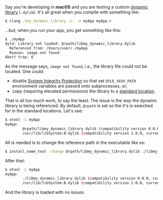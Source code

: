 Say you're developing in **macOS** and you are testing a custom [dynamic library](https://developer.apple.com/library/archive/documentation/DeveloperTools/Conceptual/DynamicLibraries/100-Articles/CreatingDynamicLibraries.html) (`.dylib`). It's all great when you compile with something like:
```sh
$ clang -lmy_dynamic_library -L. -o myApp myApp.c
```
...but, when you run your app, you get something like this:
```sh
$ ./myApp
dyld: Library not loaded: @rpath/libmy_dynamic_library.dylib
  Referenced from: /Users/user/./myApp
  Reason: image not found
Abort trap: 6
```

As the message says, `image not found`, i.e., the library file could not be located. One could:
- disable [System Integrity Protection](https://developer.apple.com/documentation/security/disabling_and_enabling_system_integrity_protection) so that set `DYLD_XXXX_PATH` environment variables are passed onto subprocesses, or;
- copy (requiring elevated permissions) the library to a [standard location](https://developer.apple.com/library/archive/documentation/DeveloperTools/Conceptual/DynamicLibraries/100-Articles/UsingDynamicLibraries.html).

That is all too much work, to say the least. The issue is the way the dynamic library is being referenced. By default, `@rpath` is set so the it's is searched for in the standard locations. Let's see:
```sh
$ otool -L myApp
myApp:
        @rpath/libmy_dynamic_library.dylib (compatibility version 0.0.0, current version 0.0.0)
        /usr/lib/libSystem.B.dylib (compatibility version 1.0.0, current version 1292.100.5)
```
All is needed is to change the reference path in the executable like so:
```sh
$ install_name_tool -change @rpath/libmy_dynamic_library.dylib ./libmy_dynamic_library.dylib myApp
```
After that:
```sh
$ otool -L myApp
myApp:
        ./libmy_dynamic_library.dylib (compatibility version 0.0.0, current version 0.0.0)
        /usr/lib/libSystem.B.dylib (compatibility version 1.0.0, current version 1292.100.5)
```
And the library is loaded with no issues.